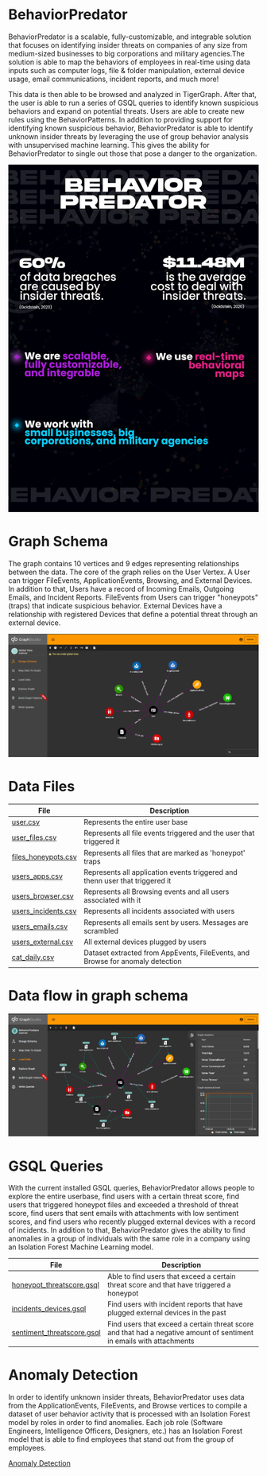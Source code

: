 # BehaviorPredator

BehaviorPredator is a scalable, fully-customizable, and integrable solution that focuses on identifying insider threats on companies of any size from medium-sized businesses to big corporations and military agencies.The solution is able to map the behaviors of employees in real-time using data inputs such as computer logs, file & folder manipulation, external device usage, email communications, incident reports, and much more!

This data is then able to be browsed and analyzed in TigerGraph. After that, the user is able to run a series of GSQL queries to identify known suspicious behaviors and expand on potential threats. Users are able to create new rules using the BehaviorPatterns. In addition to providing support for identifying known suspicious behavior, BehaviorPredator is able to identify unknown insider threats by leveraging the use of group behavior analysis with unsupervised machine learning. This gives the ability for BehaviorPredator to single out those that pose a danger to the organization.

![BehaviorPredator Infographic](https://raw.githubusercontent.com/Nate8888/TigerGraphHack/main/info.jpg)

# Graph Schema

The graph contains 10 vertices and 9 edges representing relationships between the data. The core of the graph relies on the User Vertex. A User can trigger FileEvents, ApplicationEvents, Browsing, and External Devices. In addition to that, Users have a record of Incoming Emails, Outgoing Emails, and Incident Reports. FileEvents from Users can trigger "honeypots" (traps) that indicate suspicious behavior. External Devices have a relationship with registered Devices that define a potential threat through an external device.

![BehaviorPredator Schema](https://raw.githubusercontent.com/Nate8888/TigerGraphHack/main/platform_imgs/graphschema.png)

# Data Files

|     File      | Description |
| ------------- | ------------- |
| [user.csv](https://github.com/Nate8888/TigerGraphHack/blob/main/src/graph_data/users.csv)  | Represents the entire user base  |
| [user_files.csv](https://github.com/Nate8888/TigerGraphHack/blob/main/src/graph_data/users_files.csv)  | Represents all file events triggered and the user that triggered it  |
| [files_honeypots.csv](https://github.com/Nate8888/TigerGraphHack/blob/main/src/graph_data/files_honeypot.csv)  | Represents all files that are marked as 'honeypot' traps  |
| [users_apps.csv](https://github.com/Nate8888/TigerGraphHack/blob/main/src/graph_data/users_apps.csv)  | Represents all application events triggered and thenn user that triggered it |
| [users_browser.csv](https://github.com/Nate8888/TigerGraphHack/blob/main/src/graph_data/users_browser.csv)  | Represents all Browsing events and all users associated with it |
| [users_incidents.csv](https://github.com/Nate8888/TigerGraphHack/blob/main/src/graph_data/users_incidents.csv)  | Represents all incidents associated with users |
| [users_emails.csv](https://github.com/Nate8888/TigerGraphHack/blob/main/src/graph_data/users_emails.csv)  | Represents all emails sent by users. Messages are scrambled |
| [users_external.csv](https://github.com/Nate8888/TigerGraphHack/blob/main/src/graph_data/users_external.csv)  | All external devices plugged by users|
| [cat_daily.csv](https://github.com/Nate8888/TigerGraphHack/blob/main/src/cat_daily.csv)  | Dataset extracted from AppEvents, FileEvents, and Browse for anomaly detection |

# Data flow in graph schema
![Data Load Description](https://raw.githubusercontent.com/Nate8888/TigerGraphHack/main/platform_imgs/load_data.png)

# GSQL Queries

With the current installed GSQL queries, BehaviorPredator allows people to explore the entire userbase, find users with a certain threat score, find users that triggered honeypot files and exceeded a threshold of threat score, find users that sent emails with attachments with low sentiment scores, and find users who recently plugged external devices with a record of incidents. In addition to that, BehaviorPredator gives the ability to find anomalies in a group of individuals with the same role in a company using an Isolation Forest Machine Learning model.

|     File      | Description |
| ------------- | ------------- |
| [honeypot_threatscore.gsql](https://github.com/Nate8888/TigerGraphHack/blob/main/src/GSQL_queries/honeypot_threatscore.gsql)  | Able to find users that exceed a certain threat score and that have triggered a honeypot  |
| [incidents_devices.gsql](https://github.com/Nate8888/TigerGraphHack/blob/main/src/GSQL_queries/incidents_devices.gsql)  | Find users with incident reports that have plugged external devices in the past |
| [sentiment_threatscore.gsql](https://github.com/Nate8888/TigerGraphHack/blob/main/src/GSQL_queries/sentiment_threatscore.gsql)  | Find users that exceed a certain threat score and that had a negative amount of sentiment in emails with attachments  |

# Anomaly Detection

In order to identify unknown insider threats, BehaviorPredator uses data from the ApplicationEvents, FileEvents, and Browse vertices to compile a dataset of user behavior activity that is processed with an Isolation Forest model by roles in order to find anomalies. Each job role (Software Engineers, Intelligence Officers, Designers, etc.) has an Isolation Forest model that is able to find employees that stand out from the group of employees.

[Anomaly Detection](https://github.com/Nate8888/TigerGraphHack/blob/main/src/Insider_Threat_Anomaly_Detection.ipynb)
